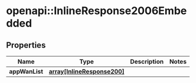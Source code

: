 # openapi::InlineResponse2006Embedded

## Properties
Name | Type | Description | Notes
------------ | ------------- | ------------- | -------------
**appWanList** | [**array[InlineResponse200]**](inline_response_200.md) |  | 



